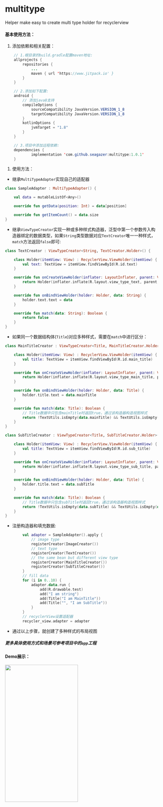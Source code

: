 # multitype
Helper make easy to create multi type holder for recyclerview

#### 基本使用方法：
1. 添加依赖和相关配置：
```java
    // 1.根目录的build.gradle配置maven地址:
    allprojects {
	    repositories {
		    ...
		    maven { url 'https://www.jitpack.io' }
	    }
    }

    // 2.添加如下配置:
    android {
        // 添加java8支持
        compileOptions {
            sourceCompatibility JavaVersion.VERSION_1_8
            targetCompatibility JavaVersion.VERSION_1_8
        }
        kotlinOptions {
            jvmTarget = "1.8"
        }
    }

    // 3.项目中添加远程依赖:
    dependencies {
            implementation 'com.github.seagazer:multitype:1.0.1'
	}
```

1. 使用方法：
* 继承`MultiTypeAdapter`实现自己的适配器
```kotlin
class SampleAdapter : MultiTypeAdapter() {

    val data = mutableListOf<Any>()

    override fun getData(position: Int) = data[position]

    override fun getItemCount() = data.size
}
```

* 继承`ViewTypeCreator`实现一种或多种样式构造器，泛型中第一个参数传入构造器绑定的数据类型，如果`String`类型数据对应`TextCreator`唯一一种样式，`match`方法返回`false`即可:
```kotlin
class TextCreator : ViewTypeCreator<String, TextCreator.Holder>() {

    class Holder(itemView: View) : RecyclerView.ViewHolder(itemView) {
        val text: TextView = itemView.findViewById(R.id.text)
    }

    override fun onCreateViewHolder(inflater: LayoutInflater, parent: ViewGroup): Holder {
        return Holder(inflater.inflate(R.layout.view_type_text, parent, false))
    }

    override fun onBindViewHolder(holder: Holder, data: String) {
        holder.text.text = data
    }

    override fun match(data: String): Boolean {
        return false
    }
}
```

* 如果同一个数据结构体(`Title`)对应多种样式，需要在`match`中进行区分：
```kotlin
class MainTitleCreator : ViewTypeCreator<Title, MainTitleCreator.Holder>() {

    class Holder(itemView: View) : RecyclerView.ViewHolder(itemView) {
        val title: TextView = itemView.findViewById(R.id.main_title)
    }

    override fun onCreateViewHolder(inflater: LayoutInflater, parent: ViewGroup): Holder {
        return Holder(inflater.inflate(R.layout.view_type_main_title, parent, false))
    }

    override fun onBindViewHolder(holder: Holder, data: Title) {
        holder.title.text = data.mainTitle
    }

    override fun match(data: Title): Boolean {
        // Title数据中只包含mainTitle时返回true，通过该构造器构造视图样式
        return !TextUtils.isEmpty(data.mainTitle) && TextUtils.isEmpty(data.subTitle)
    }
}

class SubTitleCreator : ViewTypeCreator<Title, SubTitleCreator.Holder>() {

    class Holder(itemView: View) : RecyclerView.ViewHolder(itemView) {
        val title: TextView = itemView.findViewById(R.id.sub_title)
    }

    override fun onCreateViewHolder(inflater: LayoutInflater, parent: ViewGroup): Holder {
        return Holder(inflater.inflate(R.layout.view_type_sub_title, parent, false))
    }

    override fun onBindViewHolder(holder: Holder, data: Title) {
        holder.title.text = data.subTitle
    }

    override fun match(data: Title): Boolean {
        // Title数据中只包含subTitle时返回true，通过该构造器构造视图样式
        return !TextUtils.isEmpty(data.subTitle) && TextUtils.isEmpty(data.mainTitle)
    }
}
```

* 注册构造器和填充数据:
```kotlin
        val adapter = SampleAdapter().apply {
            // image type
            registerCreator(ImageCreator())
            // text type
            registerCreator(TextCreator())
            // the same bean but different view type
            registerCreator(MainTitleCreator())
            registerCreator(SubTitleCreator())
        }
        // fill data
        for (i in 0..10) {
            adapter.data.run {
                add(R.drawable.test)
                add("I am string")
                add(Title("I am MainTitle"))
                add(Title("", "I am SubTitle"))
            }
        }
        // recyclerView设置适配器
        recycler_view.adapter = adapter
```

* 通过以上步骤，就创建了多种样式的布局视图

##### 更多具体使用方式和场景可参考项目中的`app`工程

#### Demo展示：
<img src="https://upload-images.jianshu.io/upload_images/4420407-69631337dd9b613d.png?imageMogr2/auto-orient/strip%7CimageView2/2/w/1240" width="240" height="450"/>
